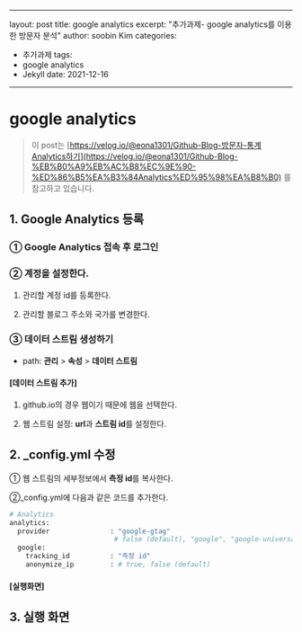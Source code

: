 
---
layout: post
title: google analytics
excerpt: "추가과제- google analytics를 이용한 방문자 분석"
author: soobin Kim
categories:
  - 추가과제
tags:
- google analytics
- Jekyll
date: 2021-12-16
---
# google analytics
> 이 post는 [https://velog.io/@eona1301/Github-Blog-방문자-통계Analytics하기](https://velog.io/@eona1301/Github-Blog-%EB%B0%A9%EB%AC%B8%EC%9E%90-%ED%86%B5%EA%B3%84Analytics%ED%95%98%EA%B8%B0) 를 참고하고 있습니다.
> 

## 1. Google Analytics 등록

### ① Google Analytics 접속 후 로그인

### ② 계정을 설정한다.

1) 관리할 계정 id를 등록한다.

2) 관리할 블로그 주소와 국가를 변경한다.

### ③ 데이터 스트림 생성하기

- path: **관리** > **속성** > **데이터 스트림**

#### [데이터 스트림 추가]

1) github.io의 경우 웹이기 때문에 웹을 선택한다.

2) 웹 스트림 설정: **url**과 **스트림 id**를 설정한다.

## 2. _config.yml 수정

① 웹 스트림의 세부정보에서 **측정 id**를 복사한다.

②_config.yml에 다음과 같은 코드를 추가한다.

```bash
# Analytics
analytics:
  provider               : "google-gtag" 
                          # false (default), "google", "google-universal", "google-gtag", "custom"
  google:
    tracking_id          : "측정 id"
    anonymize_ip         : # true, false (default)
```

#### [실행화면]

## 3. 실행 화면
